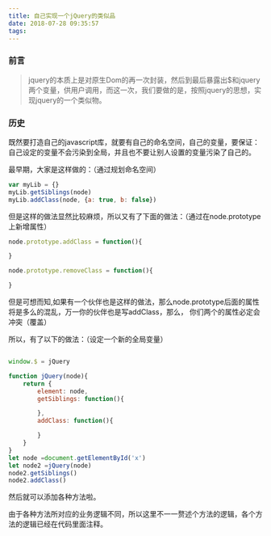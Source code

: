 ```yaml
---
title: 自己实现一个jQuery的类似品
date: 2018-07-28 09:35:57
tags:
---
```


### 前言

>jquery的本质上是对原生Dom的再一次封装，然后到最后暴露出$和jquery两个变量，供用户调用，而这一次，我们要做的是，按照jquery的思想，实现jquery的一个类似物。

### 历史

既然要打造自己的javascript库，就要有自己的命名空间，自己的变量，要保证：自己设定的变量不会污染到全局，并且也不要让别人设置的变量污染了自己的。

最早期，大家是这样做的：（通过规划命名空间）

```javascript
var myLib = {}
myLib.getSiblings(node)
myLib.addClass(node, {a: true, b: false})
```
但是这样的做法显然比较麻烦，所以又有了下面的做法：（通过在node.prototype上新增属性）

```javascript
node.prototype.addClass = function(){

}

node.prototype.removeClass = function(){

}
```
但是可想而知,如果有一个伙伴也是这样的做法，那么node.prototype后面的属性将是多么的混乱，万一你的伙伴也是写addClass，那么，
你们两个的属性必定会冲突（覆盖）

所以，有了以下的做法：（设定一个新的全局变量）

```javascript

window.$ = jQuery

function jQuery(node){
    return {
        element: node,
        getSiblings: function(){

        },
        addClass: function(){

        }
    }
}
let node =document.getElementById('x')
let node2 =jQuery(node)
node2.getSiblings()
node2.addClass()

```

然后就可以添加各种方法啦。

由于各种方法所对应的业务逻辑不同，所以这里不一一赘述个方法的逻辑，各个方法的逻辑已经在代码里面注释。
